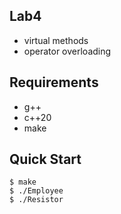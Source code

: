 ## Lab4

* virtual methods
* operator overloading

## Requirements

* g++
* c++20
* make

## Quick Start

```console
$ make
$ ./Employee
$ ./Resistor
```
